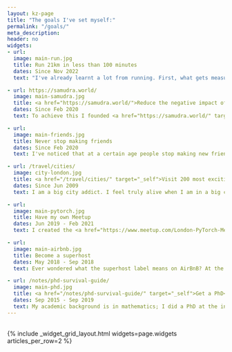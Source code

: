 ```yaml
---
layout: kz-page
title: "The goals I've set myself:"
permalink: "/goals/"
meta_description:
header: no
widgets:
- url:
  image: main-run.jpg
  title: Run 21km in less than 100 minutes
  dates: Since Nov 2022
  text: "I've already learnt a lot from running. First, what gets measured influences our goal setting. I don't actually want to run 21km in less than 100 minutes, I want to be fit and have strong legs, but I can't measure that as easily as the number of minutes. Second, recovery (what happens between runs) matters no less than running itself, which got me thinking about how my off-work time influences my work. I wonder what else I'll learn on this journey."

- url: https://samudra.world/
  image: main-samudra.jpg
  title: <a href="https://samudra.world/">Reduce the negative impact of waste on climate, environment and health</a>
  dates: Since Feb 2020
  text: To achieve this I founded <a href="https://samudra.world/" target="_blank">Samudra.world</a>. At Samudra we are experimenting with approaches and organisational structures that have not been tried before.

- url:
  image: main-friends.jpg
  title: Never stop making friends
  dates: Since Feb 2020
  text: I've noticed that at a certain age people stop making new friends. I realised that some day I might lose my ability to strike up a conversation with a stranger and grow it into a friendship. To avoid that, I decided to meet at least a couple of new people every week. <a href="https://lunchclub.com/" target="_blank">Lunchclub</a> has been a huge help. Apart from making new friends, this has changed my perspective on the world.

- url: /travel/cities/
  image: city-london.jpg
  title: <a href="/travel/cities/" target="_self">Visit 200 most exciting cities</a>
  dates: Since Jun 2009
  text: I am a big city addict. I feel truly alive when I am in a big city. I love their idea density, their fast pace, and their excellence in food, <a href="/travel/street-art/">street art</a> and academic research. My goal is to visit all of the world’s biggest cities and the cities that are relatively small but are the biggest in their country or surrounding geographical area. See <a href="/travel/cities/">my current list of 200</a>.

- url:
  image: main-pytorch.jpg
  title: Have my own Meetup
  dates: Jun 2019 - Feb 2021
  text: I created the <a href="https://www.meetup.com/London-PyTorch-Meetup/" target="_blank">London PyTorch Meetup</a> together with <a href="https://www.linkedin.com/in/paulmdowling/" target="_blank">Paul Dowling</a>. Our aim was to provide a platform where London-based machine learning professionals can share their experiences, make new friends, find advice and initiate collaborations. After 15 events both in person and online the group grew to more than 1000 members.

- url:
  image: main-airbnb.jpg
  title: Become a superhost
  dates: May 2018 - Sep 2018
  text: Ever wondered what the superhost label means on AirBnB? At the moment in my life when I was living alone and had flexible work hours, I decided to find out! It was a fun journey of meeting people from different walks of life, chatting late into the night over many cups of tea, surprising my guests with the smell of pancakes in the morning. I got the superhost label!

- url: /notes/phd-survival-guide/
  image: main-phd.jpg
  title: <a href="/notes/phd-survival-guide/" target="_self">Get a PhD</a>
  dates: Sep 2015 - Sep 2019
  text: My academic background is in mathematics; I did a PhD at the interface of machine learning and genomics - somewhere between computer science and biology departments. Based on my experience, <a href="/notes/phd-survival-guide/" target="_self">here is my advice</a> on how to select the right PhD, make the most of it, pass your viva and finally make the most of your new title.
---
```


<br/>
{% include _widget_grid_layout.html widgets=page.widgets articles_per_row=2 %}
